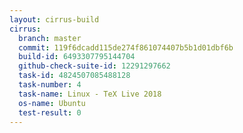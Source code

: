 ```yaml
---
layout: cirrus-build
cirrus:
  branch: master
  commit: 119f6dcadd115de274f861074407b5b1d01dbf6b
  build-id: 6493307795144704
  github-check-suite-id: 12291297662
  task-id: 4824507085488128
  task-number: 4
  task-name: Linux - TeX Live 2018
  os-name: Ubuntu
  test-result: 0
---
```

